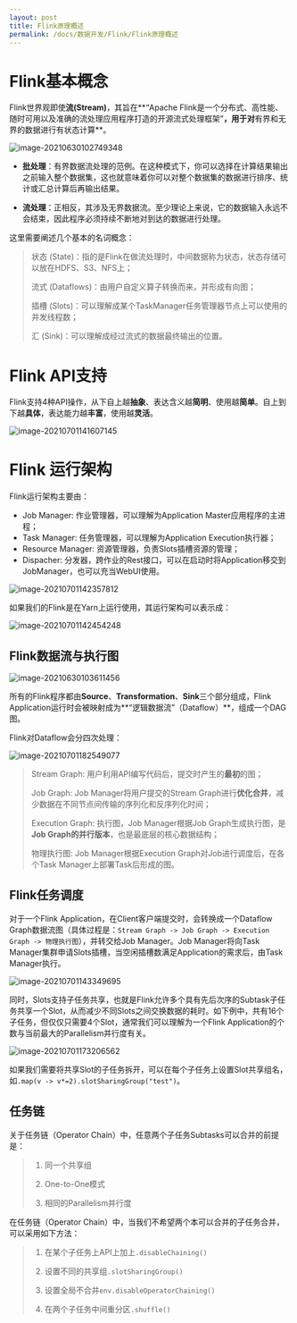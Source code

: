 ```yaml
---
layout: post
title: Flink原理概述
permalink: /docs/数据开发/Flink/Flink原理概述
---
```


# Flink基本概念

Flink世界观即使**流(Stream)**，其旨在**“Apache Flink是一个分布式、高性能、随时可用以及准确的流处理应用程序打造的开源流式处理框架”**，用于对**有界和无界的数据进行有状态计算**。

![image-20210630102749348](Flink原理概述.assets/image-20210630102749348.png)

- **批处理**：有界数据流处理的范例。在这种模式下，你可以选择在计算结果输出之前输入整个数据集，这也就意味着你可以对整个数据集的数据进行排序、统计或汇总计算后再输出结果。

- **流处理**：正相反，其涉及无界数据流。至少理论上来说，它的数据输入永远不会结束，因此程序必须持续不断地对到达的数据进行处理。

这里需要阐述几个基本的名词概念：

> 状态 (State)：指的是Flink在做流处理时，中间数据称为状态，状态存储可以放在HDFS、S3、NFS上；
>
> 流式 (Dataflows)：由用户自定义算子转换而来，并形成有向图；
>
> 插槽 (Slots)：可以理解成某个TaskManager任务管理器节点上可以使用的并发线程数；
>
> 汇 (Sink)：可以理解成经过流式的数据最终输出的位置。

# Flink API支持

Flink支持4种API操作，从下自上越**抽象**、表达含义越**简明**、使用越**简单**。自上到下越**具体**，表达能力越**丰富**，使用越**灵活**。

![image-20210701141607145](Flink原理概述.assets/image-20210701141607145.png)

# Flink 运行架构

Flink运行架构主要由：

- Job Manager: 作业管理器，可以理解为Application Master应用程序的主进程；
- Task Manager: 任务管理器，可以理解为Application Execution执行器；
- Resource Manager: 资源管理器，负责Slots插槽资源的管理；
- Dispacher: 分发器，跨作业的Rest接口，可以在启动时将Application移交到JobManager，也可以充当WebUI使用。

![image-20210701142357812](Flink原理概述.assets/image-20210701142357812.png)

如果我们的Flink是在Yarn上运行使用，其运行架构可以表示成：

![image-20210701142454248](Flink原理概述.assets/image-20210701142454248.png)

## Flink数据流与执行图

![image-20210630103611456](Flink原理概述.assets/image-20210630103611456.png)

所有的Flink程序都由**Source**、**Transformation**、**Sink**三个部分组成，Flink Application运行时会被映射成为**“逻辑数据流”（Dataflow）**，组成一个DAG图。

Flink对Dataflow会分四次处理：

![image-20210701182549077](Flink原理概述.assets/image-20210701182549077.png)

> Stream Graph: 用户利用API编写代码后，提交时产生的**最初**的图；
>
> Job Graph: Job Manager将用户提交的Stream Graph进行**优化合并**，减少数据在不同节点间传输的序列化和反序列化时间；
>
> Execution Graph: 执行图，Job Manager根据Job Graph生成执行图，是**Job Graph的并行版本**，也是最底层的核心数据结构；
>
> 物理执行图: Job Manager根据Execution Graph对Job进行调度后，在各个Task Manager上部署Task后形成的图。

## Flink任务调度

对于一个Flink Application，在Client客户端提交时，会转换成一个Dataflow Graph数据流图（具体过程是：`Stream Graph -> Job Graph -> Execution Graph -> 物理执行图`），并转交给Job Manager。Job Manager将向Task Manager集群申请Slots插槽，当空闲插槽数满足Application的需求后，由Task Manager执行。

![image-20210701143349695](Flink原理概述.assets/image-20210701143349695.png)

同时，Slots支持子任务共享，也就是Flink允许多个具有先后次序的Subtask子任务共享一个Slot，从而减少不同Slots之间交换数据的耗时。如下例中，共有16个子任务，但仅仅只需要4个Slot，通常我们可以理解为一个Flink Application的个数与当前最大的Parallelism并行度有关。

![image-20210701173206562](Flink原理概述.assets/image-20210701173206562.png)

如果我们需要将共享Slot的子任务拆开，可以在每个子任务上设置Slot共享组名，如`.map(v -> v*=2).slotSharingGroup("test")`。

## 任务链

关于任务链（Operator Chain）中，任意两个子任务Subtasks可以合并的前提是：

> 1. 同一个共享组
>
> 2. One-to-One模式
>
> 3. 相同的Parallelism并行度

在任务链（Operator Chain）中，当我们不希望两个本可以合并的子任务合并，可以采用如下方法：

> 1. 在某个子任务上API上加上`.disableChaining()`
>
> 2. 设置不同的共享组`.slotSharingGroup()`
>
> 3. 设置全局不合并`env.disableOperatorChaining()`
>
> 4. 在两个子任务中间重分区`.shuffle()`

